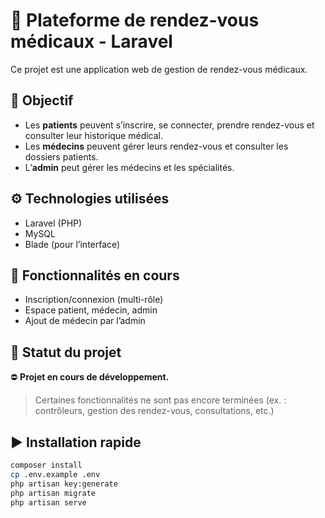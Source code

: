 # 🏥 Plateforme de rendez-vous médicaux - Laravel

Ce projet est une application web de gestion de rendez-vous médicaux.

## 🎯 Objectif

-   Les **patients** peuvent s’inscrire, se connecter, prendre rendez-vous et consulter leur historique médical.
-   Les **médecins** peuvent gérer leurs rendez-vous et consulter les dossiers patients.
-   L’**admin** peut gérer les médecins et les spécialités.

## ⚙️ Technologies utilisées

-   Laravel (PHP)
-   MySQL
-   Blade (pour l’interface)

## 🔧 Fonctionnalités en cours

-   Inscription/connexion (multi-rôle)
-   Espace patient, médecin, admin
-   Ajout de médecin par l’admin

## 🚧 Statut du projet

⛔️ **Projet en cours de développement.**

> Certaines fonctionnalités ne sont pas encore terminées (ex. : contrôleurs, gestion des rendez-vous, consultations, etc.)

## ▶️ Installation rapide

```bash
composer install
cp .env.example .env
php artisan key:generate
php artisan migrate
php artisan serve

```
